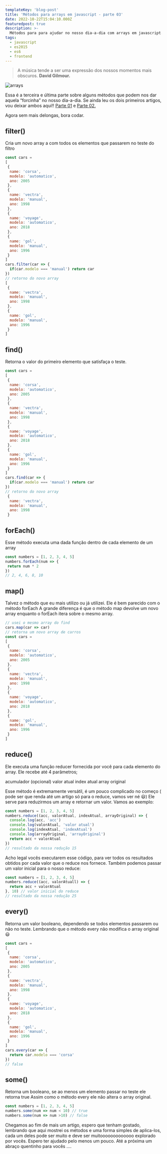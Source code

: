 ```yaml
---
templateKey: 'blog-post'
title: 'Métodos para arrays em javascript - parte 03'
date: 2022-10-22T15:04:10.000Z
featuredpost: true
description: >-
  Métodos para para ajudar no nosso dia-a-dia com arrays em javascript.
tags:
  - javascript
  - es2015
  - es6
  - frontend
---
```


>A música tende a ser uma expressão dos nossos momentos mais obscuros. **David Gilmour.**

![arrays](https://miro.medium.com/max/1400/1*nN5WFcCTIsGdlBHdUGzt7w.png)

Essa é a terceira e última parte sobre alguns métodos que podem nos dar aquela “forcinha” no nosso dia-a-dia. Se ainda leu os dois primeiros artigos, vou deixar ambos aqui!! [Parte 01](https://mayconbalves.com.br/m%C3%A9todos-para-arrays-em-javascript-%E2%80%94-parte-01/) e [Parte 02.](https://mayconbalves.com.br/m%C3%A9todos-para-arrays-em-javascript-%E2%80%94-parte-02/)

Agora sem mais delongas, bora codar.

## filter()
Cria um novo array a com todos os elementos que passarem no teste do filtro

```javascript
const cars =
[
 {
  name: 'corsa',
  modelo: 'automatico',
  ano: 2005
 },
 {
  name: 'vectra',
  modelo: 'manual',
  ano: 1998
 },
 {
  name: 'voyage',
  modelo: 'automatico',
  ano: 2018
 },
 {
  name: 'gol',
  modelo: 'manual',
  ano: 1996
 }
]
cars.filter(car => {
  if(car.modelo === 'manual') return car
})
// retorno do novo array
[
 {
  name: 'vectra',
  modelo: 'manual',
  ano: 1998
 },
 {
  name: 'gol',
  modelo: 'manual',
  ano: 1996
 }
]
```

## find()

Retorna o valor do primeiro elemento que satisfaça o teste.

```javascript
const cars =
[
 {
  name: 'corsa',
  modelo: 'automatico',
  ano: 2005
 },
 {
  name: 'vectra',
  modelo: 'manual',
  ano: 1998
 },
 {
  name: 'voyage',
  modelo: 'automatico',
  ano: 2018
 },
 {
  name: 'gol',
  modelo: 'manual',
  ano: 1996
 }
]
cars.find(car => {
  if(car.modelo === 'manual') return car
})
// retorno do novo array
 {
  name: 'vectra',
  modelo: 'manual',
  ano: 1998
 }
 ```

## forEach()

Esse método executa uma dada função dentro de cada elemento de um array

```javascript
const numbers = [1, 2, 3, 4, 5]
numbers.forEach(num => {
 return num * 2
})
// 2, 4, 6, 8, 10
```

## map()

Talvez o método que eu mais utilizo ou já utilizei. Ele é bem parecido com o método forEach A grande diferença é que o método map devolve um novo array enquanto o forEach itera sobre o mesmo array.

```javascript
// usei o mesmo array do find
cars.map(car => car)
// retorna um novo array de carros
const cars =
[
 {
  name: 'corsa',
  modelo: 'automatico',
  ano: 2005
 },
 {
  name: 'vectra',
  modelo: 'manual',
  ano: 1998
 },
 {
  name: 'voyage',
  modelo: 'automatico',
  ano: 2018
 },
 {
  name: 'gol',
  modelo: 'manual',
  ano: 1996
 }
]
```

## reduce()

Ele executa uma função reducer fornecida por você para cada elemento do array. Ele recebe até 4 parâmetros;

acumulador (opcional)
valor atual
index atual
array original

Esse método é extremamente versátil, é um pouco complicado no começo ( pode ser que renda até um artigo só para o reduce, vamos ver né 😃) Ele serve para reduzirmos um array e retornar um valor. Vamos ao exemplo:

```javascript
const numbers = [1, 2, 3, 4, 5]
numbers.reduce((acc, valorAtual, indexAtual, arrayOriginal) => {
  console.log(acc, 'acc')
  console.log(valorAtual, 'valor atual')
  console.log(indexAtual, 'indexAtual')
  console.log(arrayOriginal, 'arrayOriginal')
  return acc + valorAtual
})
// resultado da nossa redução 15
```

Acho legal vocês executarem esse código, para ver todos os resultados obtidos por cada valor que o reduce nos fornece. Também podemos passar um valor inicial para o nosso reduce:

```javascript
const numbers = [1, 2, 3, 4, 5]
numbers.reduce((acc, valorAtuall) => {
  return acc + valorAtual
}, 10) // valor inicial do reduce
// resultado da nossa redução 25
```

## every()

Retorna um valor booleano, dependendo se todos elementos passarem ou não no teste. Lembrando que o método every não modifica o array original 😃

```javascript
const cars =
[
 {
  name: 'corsa',
  modelo: 'automatico',
  ano: 2005
 },
 {
  name: 'vectra',
  modelo: 'manual',
  ano: 1998
 },
 {
  name: 'voyage',
  modelo: 'automatico',
  ano: 2018
 },
 {
  name: 'gol',
  modelo: 'manual',
  ano: 1996
 }
]
cars.every(car => {
  return car.modelo === 'corsa'
})
// false
```

## some()

Retorna um booleano, se ao menos um elemento passar no teste ele retorna true Assim como o método every ele não altera o array original.

```javascript
const numbers = [1, 2, 3, 4, 5]
numbers.some(num => num < 10) // true
numbers.some(num => num >10) // false
```

Chegamos ao fim de mais um artigo, espero que tenham gostado, lembrando que aqui mostrei os métodos e uma forma simples de aplica-los, cada um deles pode ser muito e deve ser muitooooooooooooo explorado por vocês. Espero ter ajudado pelo menos um pouco. Até a próxima um abraço quentinho para vocês ….
